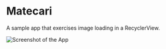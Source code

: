 # Matecari

A sample app that exercises image loading in a RecyclerView.

![Screenshot of the App](http://s7.postimg.org/pzek7ikt7/Screen_Shot_2016_01_26_at_6_00_02_PM.png)
